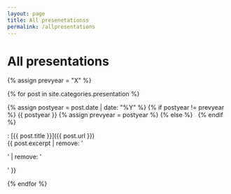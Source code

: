```yaml
---
layout: page
title: All presenetationss
permalink: /allpresentations
---
```


# All presentations

{% assign prevyear = "X" %}

{% for post in site.categories.presentation %}

{% assign postyear = post.date | date: "%Y" %}
{% if postyear != prevyear %} {{ postyear }} {% assign prevyear = postyear %} {% else %} &nbsp; {% endif %}

: [{{ post.title }}]({{ post.url }})  
{{ post.excerpt | remove: '<p>' | remove: '</p>' }}

{% endfor %}
